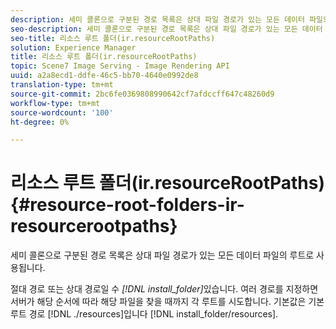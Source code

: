 ```yaml
---
description: 세미 콜론으로 구분된 경로 목록은 상대 파일 경로가 있는 모든 데이터 파일의 루트로 사용됩니다.
seo-description: 세미 콜론으로 구분된 경로 목록은 상대 파일 경로가 있는 모든 데이터 파일의 루트로 사용됩니다.
seo-title: 리소스 루트 폴더(ir.resourceRootPaths)
solution: Experience Manager
title: 리소스 루트 폴더(ir.resourceRootPaths)
topic: Scene7 Image Serving - Image Rendering API
uuid: a2a8ecd1-ddfe-46c5-bb70-4640e0992de8
translation-type: tm+mt
source-git-commit: 2bc6fe0369808990642cf7afdccff647c48260d9
workflow-type: tm+mt
source-wordcount: '100'
ht-degree: 0%

---
```



# 리소스 루트 폴더(ir.resourceRootPaths){#resource-root-folders-ir-resourcerootpaths}

세미 콜론으로 구분된 경로 목록은 상대 파일 경로가 있는 모든 데이터 파일의 루트로 사용됩니다.

절대 경로 또는 상대 경로일 수 *[!DNL install_folder]*&#x200B;있습니다. 여러 경로를 지정하면 서버가 해당 순서에 따라 해당 파일을 찾을 때까지 각 루트를 시도합니다. 기본값은 기본 루트 경로 [!DNL ./resources]입니다 [!DNL install_folder/resources].
